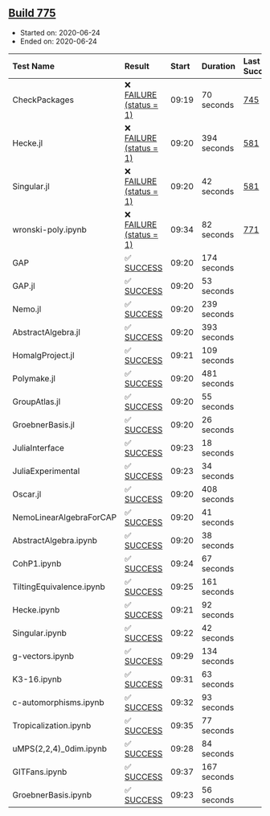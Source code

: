 ## [Build 775](https://oscarci.mathematik.uni-kl.de/job/oscar-julia-1.4/775/)

* Started on: 2020-06-24
* Ended on: 2020-06-24

| Test Name    | Result | Start | Duration | Last Success | First Failure |
|:-------------|:-------|:------|:---------|:-------------|:--------------|
| CheckPackages | ❌ [FAILURE (status = 1)](https://oscarci.mathematik.uni-kl.de/job/oscar-julia-1.4/775/artifact/logs/build-775/CheckPackages.log) | 09:19 | 70 seconds | [745](https://oscarci.mathematik.uni-kl.de/job/oscar-julia-1.4/745/) | [746](https://oscarci.mathematik.uni-kl.de/job/oscar-julia-1.4/746/) |
| Hecke.jl | ❌ [FAILURE (status = 1)](https://oscarci.mathematik.uni-kl.de/job/oscar-julia-1.4/775/artifact/logs/build-775/Hecke.jl.log) | 09:20 | 394 seconds | [581](https://oscarci.mathematik.uni-kl.de/job/oscar-julia-1.4/581/) | [582](https://oscarci.mathematik.uni-kl.de/job/oscar-julia-1.4/582/) |
| Singular.jl | ❌ [FAILURE (status = 1)](https://oscarci.mathematik.uni-kl.de/job/oscar-julia-1.4/775/artifact/logs/build-775/Singular.jl.log) | 09:20 | 42 seconds | [581](https://oscarci.mathematik.uni-kl.de/job/oscar-julia-1.4/581/) | [582](https://oscarci.mathematik.uni-kl.de/job/oscar-julia-1.4/582/) |
| wronski-poly.ipynb | ❌ [FAILURE (status = 1)](https://oscarci.mathematik.uni-kl.de/job/oscar-julia-1.4/775/artifact/logs/build-775/wronski-poly.ipynb.log) | 09:34 | 82 seconds | [771](https://oscarci.mathematik.uni-kl.de/job/oscar-julia-1.4/771/) | [772](https://oscarci.mathematik.uni-kl.de/job/oscar-julia-1.4/772/) |
| GAP | ✅ [SUCCESS](https://oscarci.mathematik.uni-kl.de/job/oscar-julia-1.4/775/artifact/logs/build-775/GAP.log) | 09:20 | 174 seconds |  |  |
| GAP.jl | ✅ [SUCCESS](https://oscarci.mathematik.uni-kl.de/job/oscar-julia-1.4/775/artifact/logs/build-775/GAP.jl.log) | 09:20 | 53 seconds |  |  |
| Nemo.jl | ✅ [SUCCESS](https://oscarci.mathematik.uni-kl.de/job/oscar-julia-1.4/775/artifact/logs/build-775/Nemo.jl.log) | 09:20 | 239 seconds |  |  |
| AbstractAlgebra.jl | ✅ [SUCCESS](https://oscarci.mathematik.uni-kl.de/job/oscar-julia-1.4/775/artifact/logs/build-775/AbstractAlgebra.jl.log) | 09:20 | 393 seconds |  |  |
| HomalgProject.jl | ✅ [SUCCESS](https://oscarci.mathematik.uni-kl.de/job/oscar-julia-1.4/775/artifact/logs/build-775/HomalgProject.jl.log) | 09:21 | 109 seconds |  |  |
| Polymake.jl | ✅ [SUCCESS](https://oscarci.mathematik.uni-kl.de/job/oscar-julia-1.4/775/artifact/logs/build-775/Polymake.jl.log) | 09:20 | 481 seconds |  |  |
| GroupAtlas.jl | ✅ [SUCCESS](https://oscarci.mathematik.uni-kl.de/job/oscar-julia-1.4/775/artifact/logs/build-775/GroupAtlas.jl.log) | 09:20 | 55 seconds |  |  |
| GroebnerBasis.jl | ✅ [SUCCESS](https://oscarci.mathematik.uni-kl.de/job/oscar-julia-1.4/775/artifact/logs/build-775/GroebnerBasis.jl.log) | 09:20 | 26 seconds |  |  |
| JuliaInterface | ✅ [SUCCESS](https://oscarci.mathematik.uni-kl.de/job/oscar-julia-1.4/775/artifact/logs/build-775/JuliaInterface.log) | 09:23 | 18 seconds |  |  |
| JuliaExperimental | ✅ [SUCCESS](https://oscarci.mathematik.uni-kl.de/job/oscar-julia-1.4/775/artifact/logs/build-775/JuliaExperimental.log) | 09:23 | 34 seconds |  |  |
| Oscar.jl | ✅ [SUCCESS](https://oscarci.mathematik.uni-kl.de/job/oscar-julia-1.4/775/artifact/logs/build-775/Oscar.jl.log) | 09:20 | 408 seconds |  |  |
| NemoLinearAlgebraForCAP | ✅ [SUCCESS](https://oscarci.mathematik.uni-kl.de/job/oscar-julia-1.4/775/artifact/logs/build-775/NemoLinearAlgebraForCAP.log) | 09:20 | 41 seconds |  |  |
| AbstractAlgebra.ipynb | ✅ [SUCCESS](https://oscarci.mathematik.uni-kl.de/job/oscar-julia-1.4/775/artifact/logs/build-775/AbstractAlgebra.ipynb.log) | 09:20 | 38 seconds |  |  |
| CohP1.ipynb | ✅ [SUCCESS](https://oscarci.mathematik.uni-kl.de/job/oscar-julia-1.4/775/artifact/logs/build-775/CohP1.ipynb.log) | 09:24 | 67 seconds |  |  |
| TiltingEquivalence.ipynb | ✅ [SUCCESS](https://oscarci.mathematik.uni-kl.de/job/oscar-julia-1.4/775/artifact/logs/build-775/TiltingEquivalence.ipynb.log) | 09:25 | 161 seconds |  |  |
| Hecke.ipynb | ✅ [SUCCESS](https://oscarci.mathematik.uni-kl.de/job/oscar-julia-1.4/775/artifact/logs/build-775/Hecke.ipynb.log) | 09:21 | 92 seconds |  |  |
| Singular.ipynb | ✅ [SUCCESS](https://oscarci.mathematik.uni-kl.de/job/oscar-julia-1.4/775/artifact/logs/build-775/Singular.ipynb.log) | 09:22 | 42 seconds |  |  |
| g-vectors.ipynb | ✅ [SUCCESS](https://oscarci.mathematik.uni-kl.de/job/oscar-julia-1.4/775/artifact/logs/build-775/g-vectors.ipynb.log) | 09:29 | 134 seconds |  |  |
| K3-16.ipynb | ✅ [SUCCESS](https://oscarci.mathematik.uni-kl.de/job/oscar-julia-1.4/775/artifact/logs/build-775/K3-16.ipynb.log) | 09:31 | 63 seconds |  |  |
| c-automorphisms.ipynb | ✅ [SUCCESS](https://oscarci.mathematik.uni-kl.de/job/oscar-julia-1.4/775/artifact/logs/build-775/c-automorphisms.ipynb.log) | 09:32 | 93 seconds |  |  |
| Tropicalization.ipynb | ✅ [SUCCESS](https://oscarci.mathematik.uni-kl.de/job/oscar-julia-1.4/775/artifact/logs/build-775/Tropicalization.ipynb.log) | 09:35 | 77 seconds |  |  |
| uMPS(2,2,4)_0dim.ipynb | ✅ [SUCCESS](https://oscarci.mathematik.uni-kl.de/job/oscar-julia-1.4/775/artifact/logs/build-775/uMPS-2-2-4-_0dim.ipynb.log) | 09:28 | 84 seconds |  |  |
| GITFans.ipynb | ✅ [SUCCESS](https://oscarci.mathematik.uni-kl.de/job/oscar-julia-1.4/775/artifact/logs/build-775/GITFans.ipynb.log) | 09:37 | 167 seconds |  |  |
| GroebnerBasis.ipynb | ✅ [SUCCESS](https://oscarci.mathematik.uni-kl.de/job/oscar-julia-1.4/775/artifact/logs/build-775/GroebnerBasis.ipynb.log) | 09:23 | 56 seconds |  |  |
